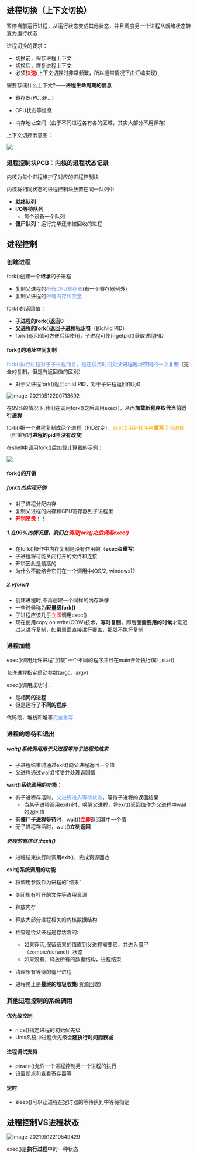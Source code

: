 ## 进程切换（上下文切换）

暂停当前运行进程，从运行状态变成其他状态，并且调度另一个进程从就绪状态转变为运行状态

进程切换的要求：

-   切换前，保存进程上下文
-   切换后，恢复进程上下文
-   必须<font color='red'>**快速**</font>(上下文切换时非常频繁，所以通常情况下由汇编实现)

需要存储什么上下文?——**进程生命周期的信息**

- 寄存器(PC,SP...)

- CPU状态等信息

- 内存地址空间（由于不同进程各有各的区域，其实大部分不用保存）

上下文切换示意图：

  ![](imgs/上下文切换.gif)

### 进程控制块PCB：内核的进程状态记录

内核为每个进程维护了对应的进程控制块

内核将相同状态的进程控制块放置在同一队列中

-   **就绪队列**
-   **I/O等待队列**
    -   每个设备一个队列
-   **僵尸队列**：运行完毕还未被回收的进程

## 进程控制

### 创建进程

fork()创建一个**继承**的子进程

-   复制父进程的<font color='cornflowerblue'>所有CPU寄存器</font>(有一个寄存器例外)
-   复制父进程的<font color='cornflowerblue'>所有内存和变量</font>

fork()的返回值：

* **子进程的fork()返回0**
* **父进程的fork()返回子进程标识符**（即child PID）
* fork()返回值可方便后续使用，子进程可使用getpid()获取进程PID

#### fork()的地址空间复制

<font color='cornflowerblue'>fork()执行过程对于子进程而言，是在调用时间对**父进程地址空间**的一次**复制**</font>（完全的复制，但是有返回值的区别）

* 对于父进程fork()返回child PID，对于子进程返回值为0

![image-20210512200713692](imgs/image-20210512200713692.png)

在99%的情况下,我们在调用fork()之后调用exec()，从而**加载新程序取代当前运行进程**

fork()把一个进程复制成两个进程（PID改变），<font color='orange'>exec()用新程序来**重写**当前进程</font>（但重写时**进程的pid**并**没有改变**)

在shell中调用fork()后加载计算器的示例：

![](imgs/ForkAndExec.gif)

#### fork()的开销

##### fork()的实现开销

* 对子进程分配内存
* 复制父进程的内存和CPU寄存器到子进程里
* <font color='red'>**开销昂贵**</font>！！

##### 1.在99%的情况里，我们在<font color='red'>**调用fork()之后调用exec()**</font>

-   在fork()操作中内存复制是没有作用的（**exec会重写**）
-   子进程将可能关闭打开的文件和连接
-   开销因此是最高的
-   为什么不能结合它们在一个调用中(OS/2, windows)?

##### 2.vfork()

-   创建进程时,不再创建一个同样的内存映像
-   一些时候称为**轻量级fork()**
-   子进程应该几乎<font color='red'>立即</font>调用exec()
-   现在使用copy on write(COW)技术，**写时复制**，即后面**需要用的时候**才延迟过来进行复制，如果里面直接进行覆盖，那就不执行复制

### 进程加载

exec()调用允许进程"加载"一个不同的程序并且在main开始执行(即 _start)

允许进程指定启动参数(argc，argv)

exec()调用成功时：

* 是**相同的进程**
* 但是运行了**不同的程序**

代码段，堆栈和堆等<font color='cornflowerblue'>完全重写</font>

### 进程的等待和退出

##### wait()系统调用用于**父进程等待子进程的结束**

-   子进程结束时通过exit()向父进程返回一个值
-   父进程通过wait()接受并处理返回值

**wait()系统调用的功能**：

-   有子进程存活时，<font color='cornflowerblue'>父进程进入等待状态</font>，等待子进程的返回结果
    -   当某子进程调用exit()时，唤醒父进程，将exit()返回值作为父进程中wait的返回值
-   有**僵尸子进程等待**时，wait()<font color='red'>**立即**</font>返回其中一个值
-   无子进程存活时，wait()**立刻返回**

##### 进程的有序终止exit()

-   进程结束执行时调用exit()，完成资源回收

**exit()系统调用的功能**：

-   将调用参数作为进程的“结果”
-   关闭所有打开的文件等占用资源
-   释放内存
-   释放大部分进程相关的内核数据结构
-   检查是否父进程是存活着的:
    -   如果存活,保留结果的值直到父进程需要它，并进入僵尸（zombie/defunct）状态
    -   如果没有，释放所有的数据结构，进程结束
-   清理所有等待的僵尸进程

-   进程终止是**最终的垃圾收集**(资源回收)

### 其他进程控制的系统调用

#### 优先级控制

* nice()指定进程的初始优先级
* Unix系统中进程优先级会**随执行时间而衰减**

#### 进程调试支持

* ptrace()允许一个进程控制另一个进程的执行
* 设置断点和查看寄存器等

#### 定时

* sleep()可以让进程在定时器的等待队列中等待指定

## 进程控制VS进程状态

![image-20210512210549429](imgs/image-20210512210549429.png)

exec()是**执行过程**中的一种状态